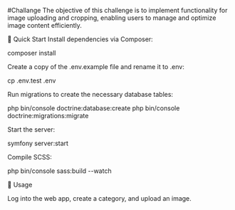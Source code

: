 #Challange 
The objective of this challenge is to implement functionality for image uploading and cropping, enabling users to manage and optimize image content efficiently.

🚀 Quick Start 
Install dependencies via Composer: 

composer install

Create a copy of the .env.example file and rename it to .env: 

cp .env.test .env

Run migrations to create the necessary database tables: 

php bin/console doctrine:database:create php bin/console doctrine:migrations:migrate

Start the server: 

symfony server:start

Compile SCSS: 

php bin/console sass:build --watch

🔧 Usage 

Log into the web app, create a category, and upload an image.
